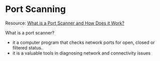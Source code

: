 # Port Scanning

Resource: [What is a Port Scanner and How Does it Work?](https://www.varonis.com/blog/port-scanning-techniques)

What is a port scanner? 
- it a computer program that checks network ports for open, closed or filtered status.
- it is a valuable tools in diagnosing network and connectivity issues